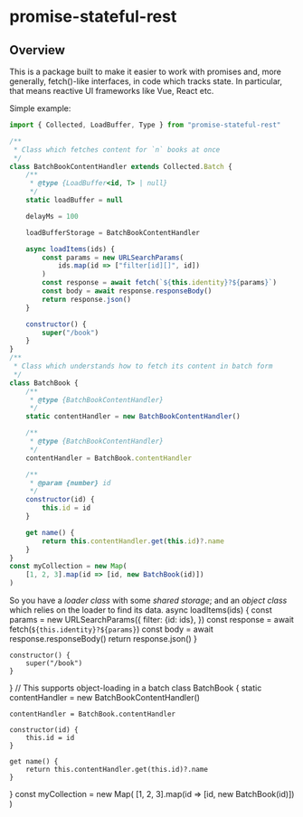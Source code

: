 # promise-stateful-rest

## Overview

This is a package built to make it easier to work with promises and, more
generally, fetch()-like interfaces, in code which tracks state. In particular,
that means reactive UI frameworks like Vue, React etc.

Simple example:

```js
import { Collected, LoadBuffer, Type } from "promise-stateful-rest"

/**
 * Class which fetches content for `n` books at once
 */
class BatchBookContentHandler extends Collected.Batch {
    /**
     * @type {LoadBuffer<id, T> | null}
     */
    static loadBuffer = null

    delayMs = 100

    loadBufferStorage = BatchBookContentHandler

    async loadItems(ids) {
        const params = new URLSearchParams(
            ids.map(id => ["filter[id][]", id])
        )
        const response = await fetch(`${this.identity}?${params}`)
        const body = await response.responseBody()
        return response.json()
    }

    constructor() {
        super("/book")
    }
}
/**
 * Class which understands how to fetch its content in batch form
 */
class BatchBook {
    /**
     * @type {BatchBookContentHandler}
     */
    static contentHandler = new BatchBookContentHandler()

    /**
     * @type {BatchBookContentHandler}
     */
    contentHandler = BatchBook.contentHandler

    /**
     * @param {number} id
     */
    constructor(id) {
        this.id = id
    }

    get name() {
        return this.contentHandler.get(this.id)?.name
    }
}
const myCollection = new Map(
    [1, 2, 3].map(id => [id, new BatchBook(id)])
)
```

So you have a _loader class_ with some _shared storage_; and an _object class_
which relies on the loader to find its data.
    async loadItems(ids) {
        const params = new URLSearchParams({
            filter: {id: ids},
        })
        const response = await fetch(`${this.identity}?${params}`)
        const body = await response.responseBody()
        return response.json()
    }

    constructor() {
        super("/book")
    }
}
// This supports object-loading in a batch
class BatchBook {
    static contentHandler = new BatchBookContentHandler()

    contentHandler = BatchBook.contentHandler

    constructor(id) {
        this.id = id
    }

    get name() {
        return this.contentHandler.get(this.id)?.name
    }
}
const myCollection = new Map(
    [1, 2, 3].map(id => [id, new BatchBook(id)])
)
```
